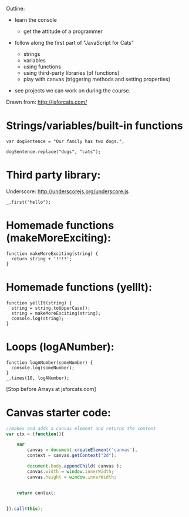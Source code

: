 Outline:
* learn the console
	* get the attitude of a programmer

* follow along the first part of "JavaScript for Cats"
	* strings
	* variables
	* using functions
	* using third-party libraries (of functions)
	* play with canvas (triggering methods and setting properties)

* see projects we can work on during the course.


Drawn from: http://jsforcats.com/



Strings/variables/built-in functions
=======
```javascript:
var dogSentence = "Our family has two dogs.";
```

```javascript:
dogSentence.replace("dogs", "cats");
```

Third party library:
=======
Underscore: http://underscorejs.org/underscore.js

```javascript:
_.first("hello");
```

Homemade functions (makeMoreExciting):
=======
```javascript:
function makeMoreExciting(string) {
  return string + '!!!!';
}
```

Homemade functions (yellIt):
=======
```javascript:
function yellIt(string) {
  string = string.toUpperCase();
  string = makeMoreExciting(string);
  console.log(string);
}
```


Loops (logANumber):
=======
```javascript:
function logANumber(someNumber) {
  console.log(someNumber);
}
_.times(10, logANumber);
```

[Stop before Arrays at jsforcats.com]


Canvas starter code:
=======
```javascript
//makes and adds a canvas element and returns the context
var ctx = (function(){

	var 
		canvas = document.createElement('canvas'),
	    context = canvas.getContext("2d");

	    document.body.appendChild( canvas );
	    canvas.width = window.innerWidth;
	    canvas.height = window.innerWidth;


	return context;


}).call(this);
```


